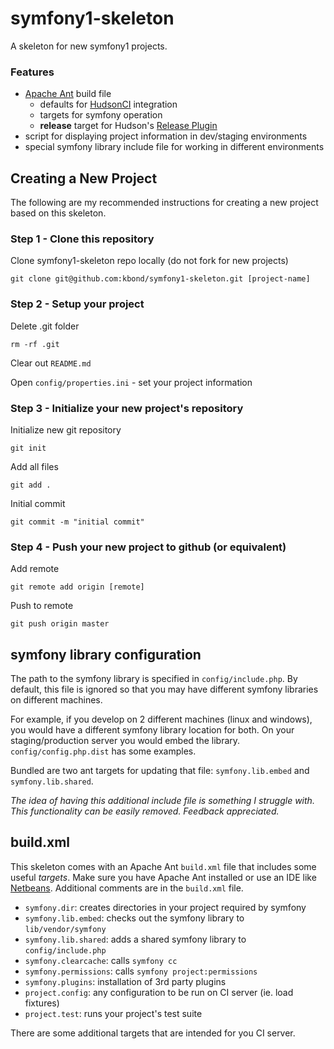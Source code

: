 # symfony1-skeleton

A skeleton for new symfony1 projects.

### Features

* [Apache Ant](http://ant.apache.org/) build file
  * defaults for [HudsonCI](http://hudson-ci.org) integration
  * targets for symfony operation
  * **release** target for Hudson's [Release Plugin](http://wiki.hudson-ci.org/display/HUDSON/Release+Plugin)
* script for displaying project information in dev/staging environments
* special symfony library include file for working in different environments

## Creating a New Project

The following are my recommended instructions for creating a new project
based on this skeleton.

### Step 1 - Clone this repository

Clone symfony1-skeleton repo locally (do not fork for new projects)

    git clone git@github.com:kbond/symfony1-skeleton.git [project-name]

### Step 2 - Setup your project

Delete .git folder

    rm -rf .git

Clear out ``README.md``

Open ``config/properties.ini`` - set your project information

### Step 3 - Initialize your new project's repository

Initialize new git repository

    git init

Add all files

    git add .

Initial commit

    git commit -m "initial commit"

### Step 4 - Push your new project to github (or equivalent)

Add remote

    git remote add origin [remote]

Push to remote

    git push origin master

## symfony library configuration

The path to the symfony library is specified in ``config/include.php``.  By default,
this file is ignored so that you may have different symfony libraries on different
machines.

For example, if you develop on 2 different machines (linux and windows), you would
have a different symfony library location for both.  On your staging/production server
you would embed the library.  ``config/config.php.dist`` has some examples.

Bundled are two ant targets for updating that file: ``symfony.lib.embed`` and
``symfony.lib.shared``.

*The idea of having this additional include file is something I struggle with.
This functionality can be easily removed.  Feedback appreciated.*

## build.xml

This skeleton comes with an Apache Ant ``build.xml`` file that includes some
useful *targets*.  Make sure you have Apache Ant installed or use an IDE like
[Netbeans](http://www.netbeans.org).  Additional comments are in the ``build.xml`` file.

* ``symfony.dir``: creates directories in your project required by symfony
* ``symfony.lib.embed``: checks out the symfony library to ``lib/vendor/symfony``
* ``symfony.lib.shared``: adds a shared symfony library to ``config/include.php``
* ``symfony.clearcache``: calls ``symfony cc``
* ``symfony.permissions``: calls ``symfony project:permissions``
* ``symfony.plugins``: installation of 3rd party plugins
* ``project.config``: any configuration to be run on CI server (ie. load fixtures)
* ``project.test``: runs your project's test suite

There are some additional targets that are intended for you CI server.